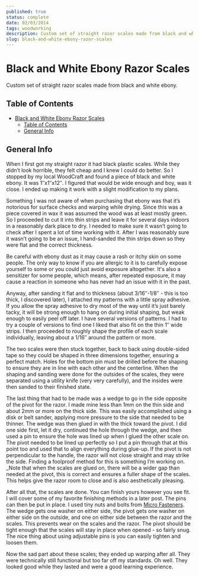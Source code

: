 ```yaml
---
published: true
status: complete
date: 02/03/2014
tags: woodworking
description: Custom set of straight razor scales made from black and white ebony.
slug: black-and-white-ebony-razor-scales
---
```


# Black and White Ebony Razor Scales

Custom set of straight razor scales made from black and white ebony.

## Table of Contents

- [Black and White Ebony Razor Scales](#black-and-white-ebony-razor-scales)
  - [Table of Contents](#table-of-contents)
  - [General Info](#general-info)

## General Info

When I first got my straight razor it had black plastic scales. While they didn’t look horrible, they felt cheap and I knew I could do better. So I stopped by my local WoodCraft and found a piece of black and white ebony. It was 1″x1″x12″. I figured that would be wide enough and boy, was it close. I ended up making it work with a slight modification to my plans.

Something I was not aware of when purchasing that ebony was that it’s notorious for surface checks and warping while drying. Since this was a piece covered in wax it was assumed the wood was at least mostly green. So I proceeded to cut it into thin strips and leave it for several days indoors in a reasonably dark place to dry. I needed to make sure it wasn’t going to check after I spent a lot of time working with it. After I was reasonably sure it wasn’t going to be an issue, I hand-sanded the thin strips down so they were flat and the correct thickness.

Be careful with ebony dust as it may cause a rash or itchy skin on some people. The only way to know if you are allergic to it is to carefully expose yourself to some or you could just avoid exposure altogether. It's also a sensitizer for some people, which means, after repeated exposure, it may cause a reaction in someone who has never had an issue with it in the past.

Anyway, after sanding it flat and to thickness (about 3/16″-1/8″ - this is too thick, I discovered later), I attached my patterns with a little spray adhesive. If you allow the spray adhesive to dry most of the way until it’s just barely tacky, it will be strong enough to hang on during initial shaping, but weak enough to easily peel off later. I have several versions of patterns. I had to try a couple of versions to find one I liked that also fit on the thin 1″ wide strips. I then proceeded to roughly shape the profile of each scale individually, leaving about a 1/16″ around the pattern or more.

The two scales were then stuck together, back to back using double-sided tape so they could be shaped in three dimensions together, ensuring a perfect match. Holes for the bottom pin must be drilled before the shaping to ensure they are in line with each other and the centerline. When the shaping and sanding were done for the outsides of the scales, they were separated using a utility knife (very very carefully), and the insides were then sanded to their finished state.

The last thing that had to be made was a wedge to go in the side opposite of the pivot for the razor. I made mine less than 1mm on the thin side and about 2mm or more on the thick side. This was easily accomplished using a disk or belt sander, applying more pressure to the side that needed to be thinner. The wedge was then glued in with the thick toward the pivot. I did one side first, let it dry, continued the hole through the wedge, and then used a pin to ensure the hole was lined up when I glued the other scale on. The pivot needed to be lined up perfectly so I put a pin through that at this point too and used that to align everything during glue-up. If the pivot is not perpendicular to the handle, the razor will not close straight and may strike the side. Finding a foolproof method for this is something I’m working on. \_Note that when the scales are glued on, there will be a wider gap than needed at the pivot, this is correct and ensures a fuller shape of the scales. This helps give the razor room to close and is also aesthetically pleasing.

After all that, the scales are done. You can finish yours however you see fit. I will cover some of my favorite finishing methods in a later post. The pins can then be put in place. I used tiny nuts and bolts from [Micro Fasteners](https://www.microfasteners.com/). The wedge gets one washer on either side, the pivot gets one washer on either side on the outside, and one on either side between the razor and the scales. This prevents wear on the scales and the razor. The pivot should be tight enough that the scales will stay in place when opened - so fairly snug. The nice thing about using adjustable pins is you can easily tighten and loosen them.

Now the sad part about these scales; they ended up warping after all. They were technically still functional but too far off my standards. Oh well. They looked good while they lasted and were a good learning experience.

